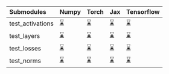 | Submodules       | Numpy                                                                                                                           | Torch                                                                                                                           | Jax                                                                                                                             | Tensorflow                                                                                                                      |
|:-----------------|:--------------------------------------------------------------------------------------------------------------------------------|:--------------------------------------------------------------------------------------------------------------------------------|:--------------------------------------------------------------------------------------------------------------------------------|:--------------------------------------------------------------------------------------------------------------------------------|
| test_activations | <a href="https://github.com/unifyai/ivy/runs/7875363100?check_suite_focus=true" rel="noopener noreferrer" target="_blank">⌛</a> | <a href="https://github.com/unifyai/ivy/runs/7875363817?check_suite_focus=true" rel="noopener noreferrer" target="_blank">⌛</a> | <a href="https://github.com/unifyai/ivy/runs/7875364344?check_suite_focus=true" rel="noopener noreferrer" target="_blank">⌛</a> | <a href="https://github.com/unifyai/ivy/runs/7875364916?check_suite_focus=true" rel="noopener noreferrer" target="_blank">⌛</a> |
| test_layers      | <a href="https://github.com/unifyai/ivy/runs/7875363359?check_suite_focus=true" rel="noopener noreferrer" target="_blank">⌛</a> | <a href="https://github.com/unifyai/ivy/runs/7875363972?check_suite_focus=true" rel="noopener noreferrer" target="_blank">⌛</a> | <a href="https://github.com/unifyai/ivy/runs/7875364511?check_suite_focus=true" rel="noopener noreferrer" target="_blank">⌛</a> | <a href="https://github.com/unifyai/ivy/runs/7875365071?check_suite_focus=true" rel="noopener noreferrer" target="_blank">⌛</a> |
| test_losses      | <a href="https://github.com/unifyai/ivy/runs/7875363513?check_suite_focus=true" rel="noopener noreferrer" target="_blank">⌛</a> | <a href="https://github.com/unifyai/ivy/runs/7875364095?check_suite_focus=true" rel="noopener noreferrer" target="_blank">⌛</a> | <a href="https://github.com/unifyai/ivy/runs/7875364650?check_suite_focus=true" rel="noopener noreferrer" target="_blank">⌛</a> | <a href="https://github.com/unifyai/ivy/runs/7875365231?check_suite_focus=true" rel="noopener noreferrer" target="_blank">⌛</a> |
| test_norms       | <a href="https://github.com/unifyai/ivy/runs/7875363658?check_suite_focus=true" rel="noopener noreferrer" target="_blank">⌛</a> | <a href="https://github.com/unifyai/ivy/runs/7875364222?check_suite_focus=true" rel="noopener noreferrer" target="_blank">⌛</a> | <a href="https://github.com/unifyai/ivy/runs/7875364768?check_suite_focus=true" rel="noopener noreferrer" target="_blank">⌛</a> | <a href="https://github.com/unifyai/ivy/runs/7875365381?check_suite_focus=true" rel="noopener noreferrer" target="_blank">⌛</a> |